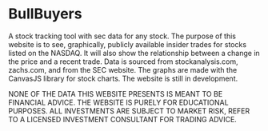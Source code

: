 # BullBuyers
A stock tracking tool with sec data for any stock. The purpose of this website is to see, graphically, publicly available insider trades for stocks listed on the NASDAQ. It will also show the relationship between a change in the price and a recent trade. Data is sourced from stockanalysis.com, zachs.com, and from the SEC website. The graphs are made with the CanvasJS library for stock charts. The website is still in development. 

NONE OF THE DATA THIS WEBSITE PRESENTS IS MEANT TO BE FINANCIAL ADVICE. THE WEBSITE IS PURELY FOR EDUCATIONAL PURPOSES.
ALL INVESTMENTS ARE SUBJECT TO MARKET RISK, REFER TO A LICENSED INVESTMENT CONSULTANT FOR TRADING ADVICE. 

